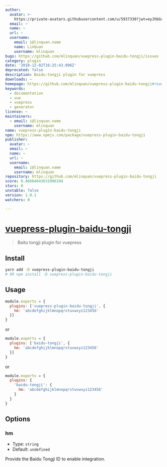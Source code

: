 ```yaml
---
author:
  avatar: >-
    https://private-avatars.githubusercontent.com/u/5937330?jwt=eyJhbGciOiJIUzI1NiIsInR5cCI6IkpXVCJ9.eyJpc3MiOiJnaXRodWIuY29tIiwiYXVkIjoicmF3LmdpdGh1YnVzZXJjb250ZW50LmNvbSIsImtleSI6ImtleTEiLCJleHAiOjE3MzQ2NzMyMDAsIm5iZiI6MTczNDY3MjAwMCwicGF0aCI6Ii91LzU5MzczMzAifQ.DQMK8TUNVnl47DglGaVu7TtLMEsF2RsySdrBeJcMMzA&v=4
  email: ~
  name: ~
  url: ~
  username:
    email: i@linquan.name
    name: LinQuan
    username: mlinquan
bugs: https://github.com/mlinquan/vuepress-plugin-baidu-tongji/issues
category: plugin
date: '2018-12-02T16:25:43.096Z'
deprecated: false
description: Baidu-tongji plugin for vuepress
downloads: ~
homepage: https://github.com/mlinquan/vuepress-plugin-baidu-tongji#readme
keywords:
  - documentation
  - vue
  - vuepress
  - generator
license: ~
maintainers:
  - email: i@linquan.name
    username: mlinquan
name: vuepress-plugin-baidu-tongji
npm: https://www.npmjs.com/package/vuepress-plugin-baidu-tongji
publisher:
  avatar: ~
  email: ~
  name: ~
  url: ~
  username:
    email: i@linquan.name
    username: mlinquan
repository: https://github.com/mlinquan/vuepress-plugin-baidu-tongji
score: 0.46664643631996194
stars: 0
unstable: false
version: 1.0.1
watchers: 0

---
```


# [vuepress-plugin-baidu-tongji](https://github.com/mlinquan/vuepress-plugin-baidu-tongji)

> Baitu tongji plugin for vuepress

## Install

```bash
yarn add -D vuepress-plugin-baidu-tongji
# OR npm install -D vuepress-plugin-baidu-tongji
```

## Usage

```javascript
module.exports = {
  plugins: ['vuepress-plugin-baidu-tongji', {
    hm: 'abcdefghijklmnopqrstuvwxyz123456'
  }]
}
```
or
```javascript
module.exports = {
  plugins: ['baidu-tongji', {
    hm: 'abcdefghijklmnopqrstuvwxyz123456'
  }]
}
```
or
```javascript
module.exports = {
  plugins: {
    'baidu-tongji': {
      hm: 'abcdefghijklmnopqrstuvwxyz123456'
    }
  }
}
```

## Options

### hm

- Type: `string`
- Default: `undefined`

Provide the Baidu Tongji ID to enable integration.
